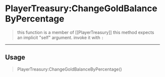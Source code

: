 # PlayerTreasury:ChangeGoldBalanceByPercentage
> this function is a member of [[PlayerTreasury]]
> this method expects an implicit "self" argument. invoke it with `:`
-----
## Usage
> PlayerTreasury:ChangeGoldBalanceByPercentage()
